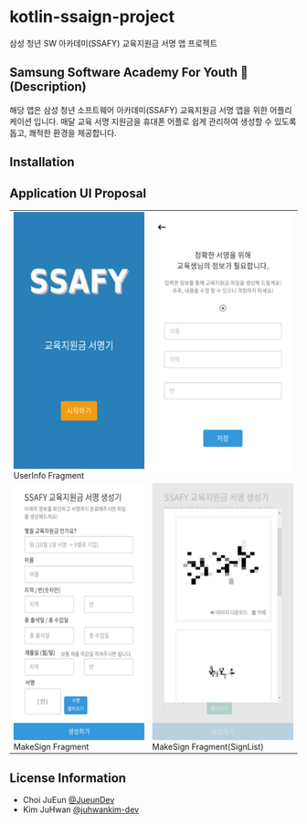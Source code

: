 # kotlin-ssaign-project
삼성 청년 SW 아카데미(SSAFY) 교육지원금 서명 앱 프로젝트

## Samsung Software Academy For Youth 🧡 (Description)
해당 앱은 삼성 청년 소프트웨어 아카데미(SSAFY) 교육지원금 서명 앱을 위한 어플리케이션 입니다.
매달 교육 서명 지원금을 휴대폰 어플로 쉽게 관리하여 생성할 수 있도록 돕고, 쾌적한 환경을 제공합니다.

## Installation


## Application UI Proposal
<table>
  <tr>
    <td> <img src="/images/01_Main.png" width="300" height="450"/><br>UserInfo Fragment </td>     
    <td> <img src="./images/02_최초실행.png" width="300" height="450"/><br></td>
  </tr>
  <tr>
    <td> <img src="./images/03_서명창.png" width="300" height="450"/><br>MakeSign Fragment</td>
    <td> <img src="./images/04_서명%20불러오기.png" width="300" height="450"/><br>MakeSign Fragment(SignList) </td>
  </tr>
</table>

## License Information
- Choi JuEun [@JueunDev](https://github.com/Jueundev)
- Kim JuHwan [@juhwankim-dev](https://github.com/juhwankim-dev)
